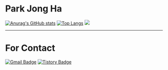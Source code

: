 # Park Jong Ha

[![Anurag's GitHub stats](https://github-readme-stats.vercel.app/api?username=worldii)](https://github.com/worldii/github-readme-stats)
[![Top Langs](https://github-readme-stats.vercel.app/api/top-langs/?username=worldii&layout=compact)](https://github.com/worldii/github-readme-stats)
<img src="http://mazassumnida.wtf/api/v2/generate_badge?boj=worldi">

<hr>

# For Contact

[![Gmail Badge](https://img.shields.io/badge/Gmail-D14836?style=flat&logo=Gmail&logoColor=white)](mailto:jongha2788@u.sogang.ac.kr)
[![Tistory Badge](https://img.shields.io/badge/Tech%20Blog-555263?style=flat&logoColor=white)](https://velog.io/@worldicate/)



